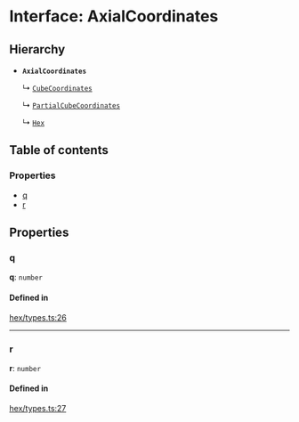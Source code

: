 # Interface: AxialCoordinates

## Hierarchy

- **`AxialCoordinates`**

  ↳ [`CubeCoordinates`](CubeCoordinates.md)

  ↳ [`PartialCubeCoordinates`](PartialCubeCoordinates.md)

  ↳ [`Hex`](Hex.md)

## Table of contents

### Properties

- [q](AxialCoordinates.md#q)
- [r](AxialCoordinates.md#r)

## Properties

### <a id="q" name="q"></a> q

 **q**: `number`

#### Defined in

[hex/types.ts:26](https://github.com/flauwekeul/honeycomb/blob/next/src/hex/types.ts#L26)

___

### <a id="r" name="r"></a> r

 **r**: `number`

#### Defined in

[hex/types.ts:27](https://github.com/flauwekeul/honeycomb/blob/next/src/hex/types.ts#L27)
